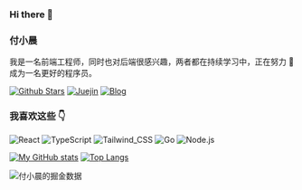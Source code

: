 ### Hi there 👋

### 付小晨

我是一名前端工程师，同时也对后端很感兴趣，两者都在持续学习中，正在努力 💪 成为一名更好的程序员。

[![Github Stars](https://img.shields.io/github/stars/aifuxi?style=for-the-badge&color=2da44e&label=Github%20Star&logo=github)](https://github.com/aifuxi)
[![Juejin](https://img.shields.io/badge/dynamic/json?style=for-the-badge&color=1e80ff&label=稀土掘金&logo=bytedance&logoColor=white&query=%24.data.follower_count&url=https%3A%2F%2Fapi.juejin.cn%2Fuser_api%2Fv1%2Fuser%2Fget%3Fuser_id%3D2647279733052494)](https://juejin.cn/user/2647279733052494)
[![Blog](https://img.shields.io/badge/-fuxiaochen.com-0ea5e9?style=for-the-badge&logo=Bloglovin&logoColor=white&label=个人博客)](https://fuxiaochen.com/)

### 我喜欢这些 :point_down:  

<p>

![React](https://img.shields.io/badge/React-20232A?style=for-the-badge&logo=react&logoColor=61DAFB)
![TypeScript](https://img.shields.io/badge/TypeScript-007ACC?style=for-the-badge&logo=typescript&logoColor=white)
![Tailwind_CSS](https://img.shields.io/badge/Tailwind_CSS-38B2AC?style=for-the-badge&logo=tailwind-css&logoColor=white)
![Go](https://img.shields.io/badge/Go-00ADD8?style=for-the-badge&logo=go&logoColor=white)
![Node.js](https://img.shields.io/badge/Node.js-43853D?style=for-the-badge&logo=node.js&logoColor=white)

</p>

[![My GitHub stats](https://github-readme-stats.vercel.app/api?username=aifuxi&count_private=true&theme=aura&hide=contribs&include_all_commits=true&line_height=24.0)](https://github.com/anuraghazra/github-readme-stats) [![Top Langs](https://github-readme-stats.vercel.app/api/top-langs/?username=aifuxi&theme=aura&layout=compact&card_width=360)](https://github.com/anuraghazra/github-readme-stats)

<img src="https://4sdvg7tqbv.us.aircode.run/juejin?uid=2647279733052494" alt="付小晨的掘金数据" style="zoom:100%;" align="left"/>
